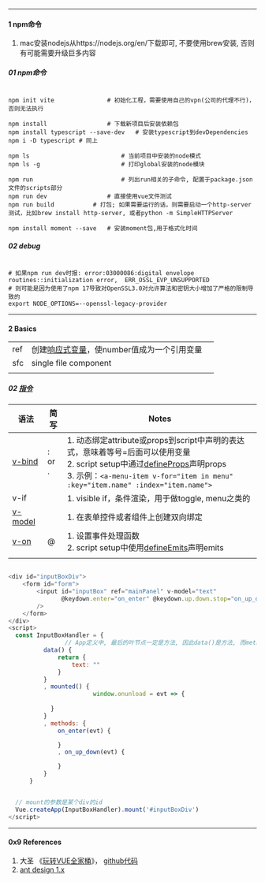 



---

#### 1 npm命令

1. mac安装nodejs从https://nodejs.org/en/下载即可, 不要使用brew安装, 否则有可能需要升级巨多内容



##### 01 npm命令

```shell

npm init vite				# 初始化工程，需要使用自己的vpn(公司的代理不行)，否则无法执行

npm install					# 下载新项目后安装依赖包
npm install typescript --save-dev	# 安装typescript到devDependencies
npm i -D typescript	# 同上

npm ls							# 当前项目中安装的node模式
npm ls -g						# 打印global安装的node模块

npm run							# 列出run相关的子命令, 配置于package.json文件的scripts部分
npm run dev					# 直接使用vue文件测试
npm run build 			# 打包; 如果需要运行的话，则需要启动一个http-server测试，比如brew install http-server, 或者python -m SimpleHTTPServer

npm install moment --save	# 安装moment包,用于格式化时间
```



##### 02 debug



```shell

# 如果npm run dev时报: error:03000086:digital envelope routines::initialization error,  ERR_OSSL_EVP_UNSUPPORTED
# 则可能是因为使用了npm 17导致对OpenSSL3.0对允许算法和密钥大小增加了严格的限制导致的
export NODE_OPTIONS=--openssl-legacy-provider

```





----

#### 2 Basics



|      |                                                              |      |
| ---- | ------------------------------------------------------------ | ---- |
| ref  | 创建[响应式变量](https://v3.cn.vuejs.org/guide/composition-api-introduction.html#%E5%B8%A6-ref-%E7%9A%84%E5%93%8D%E5%BA%94%E5%BC%8F%E5%8F%98%E9%87%8F)，使number值成为一个引用变量 |      |
| sfc  | single file component                                        |      |
|      |                                                              |      |



##### 02 [指令](https://v3.cn.vuejs.org/api/directives.html)

| 语法                                                         | 简写   | Notes                                                        |
| ------------------------------------------------------------ | ------ | ------------------------------------------------------------ |
| [v-bind](https://v3.cn.vuejs.org/api/directives.html#v-bind) | : or . | 1. 动态绑定attribute或props到script中声明的表达式，意味着等号=后面可以使用变量<br />2. script setup中通过[defineProps](https://v3.cn.vuejs.org/api/sfc-script-setup.html#defineprops-%E5%92%8C-defineemits)声明props<br />3. 示例：`<a-menu-item v-for="item in menu" :key="item.name" :index="item.name">` |
| v-if                                                         |        | 1. visible if，条件渲染，用于做toggle, menu之类的            |
| [v-model](https://v3.cn.vuejs.org/api/directives.html#v-model) |        | 1. 在表单控件或者组件上创建双向绑定                          |
| [v-on](https://v3.cn.vuejs.org/guide/events.html)            | @      | 1. 设置事件处理函数<br />2. script setup中使用[defineEmits](https://v3.cn.vuejs.org/api/sfc-script-setup.html#defineprops-%E5%92%8C-defineemits)声明emits |
|                                                              |        |                                                              |





```js

<div id="inputBoxDiv">
    <form id="form">
        <input id="inputBox" ref="mainPanel" v-model="text"
               @keydown.enter="on_enter" @keydown.up.down.stop="on_up_down"
        />
    </form>
</div>
<script>
  const InputBoxHandler = {
    			// App定义中, 最后的叶节点一定是方法, 因此data()是方法, 而methods是hash
          data() {
              return {
                  text: ""
              }
          }
          , mounted() {
						window.onunload = evt => {
              
            }
          }
          , methods: {
              on_enter(evt) {

              }
              , on_up_down(evt) {

              }
          }
      }


  // mount的参数是某个div的id
  Vue.createApp(InputBoxHandler).mount('#inputBoxDiv')
</script>
```





----

#### 0x9 References

1. 大圣 《[玩转VUE全家桶](https://time.geekbang.org/column/intro/100094401?tab=catalog)》， [github代码](https://github.com/shengxinjing/geektime-vue-course)
2. [ant design 1.x](https://1x.antdv.com/components/icon)

